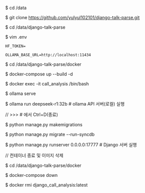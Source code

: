 $ cd /data

$ git clone https://github.com/yulyul102101/django-talk-parse.git

$ cd /data/django-talk-parse

$ vim .env

    HF_TOKEN=    
    
    OLLAMA_BASE_URL=http://localhost:11434

$ cd /data/django-talk-parse/docker

$ docker-compose up --build -d

$ docker exec -it call_analysis /bin/bash

$ ollama serve

$ ollama run deepseek-r1:32b # ollama API 서버(로컬) 실행

// >>> # 에서 Ctrl+D(종료)


$ python manage.py makemigrations

$ python manage.py migrate --run-syncdb 

$ python manage.py runserver 0.0.0.0:17777 # Django 서버 실행


// 컨테이너 종료 및 이미지 삭제

$ cd /data/django-talk-parse/docker

$ docker-compose down

$ docker rmi django_call_analysis:latest
